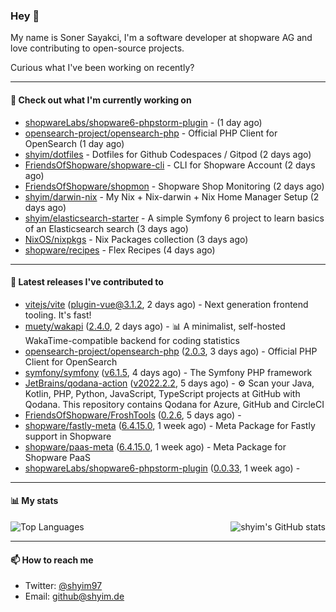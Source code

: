 ### Hey 👋

My name is Soner Sayakci, I'm a software developer at shopware AG and love contributing to open-source projects.

Curious what I've been working on recently?

---

#### 👷 Check out what I'm currently working on

- [shopwareLabs/shopware6-phpstorm-plugin](https://github.com/shopwareLabs/shopware6-phpstorm-plugin) -  (1 day ago)
- [opensearch-project/opensearch-php](https://github.com/opensearch-project/opensearch-php) - Official PHP Client for OpenSearch (1 day ago)
- [shyim/dotfiles](https://github.com/shyim/dotfiles) - Dotfiles for Github Codespaces / Gitpod (2 days ago)
- [FriendsOfShopware/shopware-cli](https://github.com/FriendsOfShopware/shopware-cli) - CLI for Shopware Account (2 days ago)
- [FriendsOfShopware/shopmon](https://github.com/FriendsOfShopware/shopmon) - Shopware Shop Monitoring (2 days ago)
- [shyim/darwin-nix](https://github.com/shyim/darwin-nix) - My Nix &#43; Nix-darwin &#43; Nix Home Manager Setup (2 days ago)
- [shyim/elasticsearch-starter](https://github.com/shyim/elasticsearch-starter) - A simple Symfony 6 project to learn basics of an Elasticsearch search (3 days ago)
- [NixOS/nixpkgs](https://github.com/NixOS/nixpkgs) - Nix Packages collection (3 days ago)
- [shopware/recipes](https://github.com/shopware/recipes) - Flex Recipes (4 days ago)

---

#### 🔭 Latest releases I've contributed to

- [vitejs/vite](https://github.com/vitejs/vite) ([plugin-vue@3.1.2](https://github.com/vitejs/vite/releases/tag/plugin-vue%403.1.2), 2 days ago) - Next generation frontend tooling. It&#39;s fast!
- [muety/wakapi](https://github.com/muety/wakapi) ([2.4.0](https://github.com/muety/wakapi/releases/tag/2.4.0), 2 days ago) - 📊 A minimalist, self-hosted WakaTime-compatible backend for coding statistics
- [opensearch-project/opensearch-php](https://github.com/opensearch-project/opensearch-php) ([2.0.3](https://github.com/opensearch-project/opensearch-php/releases/tag/2.0.3), 3 days ago) - Official PHP Client for OpenSearch
- [symfony/symfony](https://github.com/symfony/symfony) ([v6.1.5](https://github.com/symfony/symfony/releases/tag/v6.1.5), 4 days ago) - The Symfony PHP framework
- [JetBrains/qodana-action](https://github.com/JetBrains/qodana-action) ([v2022.2.2](https://github.com/JetBrains/qodana-action/releases/tag/v2022.2.2), 5 days ago) - ⚙️ Scan your Java, Kotlin, PHP, Python, JavaScript, TypeScript projects at GitHub with Qodana. This repository contains Qodana for Azure, GitHub and CircleCI
- [FriendsOfShopware/FroshTools](https://github.com/FriendsOfShopware/FroshTools) ([0.2.6](https://github.com/FriendsOfShopware/FroshTools/releases/tag/0.2.6), 5 days ago) - 
- [shopware/fastly-meta](https://github.com/shopware/fastly-meta) ([6.4.15.0](https://github.com/shopware/fastly-meta/releases/tag/6.4.15.0), 1 week ago) - Meta Package for Fastly support in Shopware
- [shopware/paas-meta](https://github.com/shopware/paas-meta) ([6.4.15.0](https://github.com/shopware/paas-meta/releases/tag/6.4.15.0), 1 week ago) - Meta Package for Shopware PaaS
- [shopwareLabs/shopware6-phpstorm-plugin](https://github.com/shopwareLabs/shopware6-phpstorm-plugin) ([0.0.33](https://github.com/shopwareLabs/shopware6-phpstorm-plugin/releases/tag/0.0.33), 1 week ago) - 

---

#### 📊 My stats

<img align="right" alt="shyim's GitHub stats" src="https://github-readme-stats.vercel.app/api?username=shyim&count_private=1&show_icons=true&" />

![Top Languages](https://github-readme-stats.vercel.app/api/top-langs/?username=shyim)

---

#### 📫 How to reach me

- Twitter: [@shyim97](https://twitter.com/shyim97)
- Email: [github@shyim.de](mailto://github@shyim.de)
